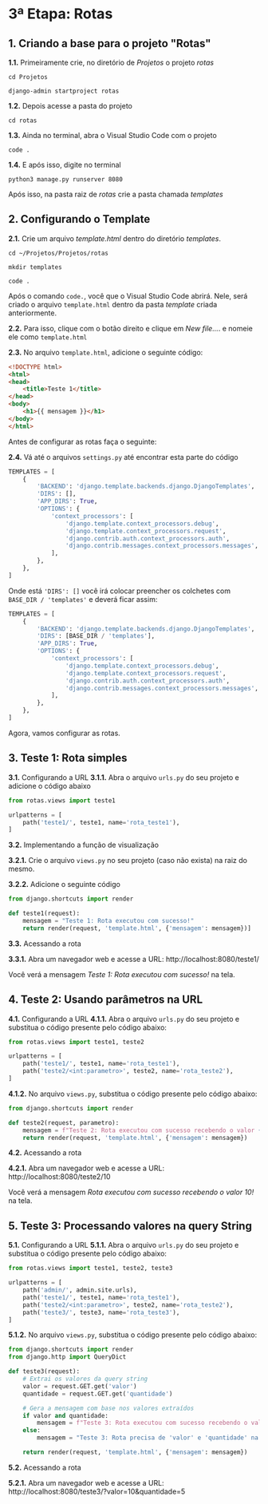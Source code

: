 # 3ª Etapa: Rotas

## 1. Criando a base para o projeto "Rotas"

**1.1.** Primeiramente crie, no diretório de *Projetos* o projeto *rotas*
```
cd Projetos
```
```
django-admin startproject rotas
```

**1.2.** Depois acesse a pasta do projeto
```
cd rotas
```

**1.3.**  Ainda no terminal, abra o Visual Studio Code com o projeto
```
code .
```

**1.4.** E após isso, digite no terminal
```
python3 manage.py runserver 8080
```

Após isso, na pasta raiz de *rotas* crie a pasta chamada *templates*

## 2. Configurando o Template

**2.1.** Crie um arquivo *template.html* dentro do diretório *templates*.
```
cd ~/Projetos/Projetos/rotas
```
```
mkdir templates
```
```
code .
```

Após o comando ```code.```, você que o Visual Studio Code abrirá. Nele, será criado o arquivo ```template.html``` dentro da pasta *template* criada anteriormente.

**2.2.** Para isso, clique com o botão direito e clique em *New file...*. e nomeie ele como ```template.html```

**2.3.** No arquivo ```template.html```, adicione o seguinte código:
``` HTML
<!DOCTYPE html>
<html>
<head>
    <title>Teste 1</title>
</head>
<body>
    <h1>{{ mensagem }}</h1>
</body>
</html>
```

Antes de configurar as rotas faça o seguinte:

**2.4.** Vá até o arquivos ```settings.py``` até encontrar esta parte do código

``` Python
TEMPLATES = [
    {
        'BACKEND': 'django.template.backends.django.DjangoTemplates',
        'DIRS': [],
        'APP_DIRS': True,
        'OPTIONS': {
            'context_processors': [
                'django.template.context_processors.debug',
                'django.template.context_processors.request',
                'django.contrib.auth.context_processors.auth',
                'django.contrib.messages.context_processors.messages',
            ],
        },
    },
]
```

Onde está ```'DIRS': []``` você irá colocar preencher os colchetes com ```BASE_DIR / 'templates'``` e deverá ficar assim:

``` Python
TEMPLATES = [
    {
        'BACKEND': 'django.template.backends.django.DjangoTemplates',
        'DIRS': [BASE_DIR / 'templates'],
        'APP_DIRS': True,
        'OPTIONS': {
            'context_processors': [
                'django.template.context_processors.debug',
                'django.template.context_processors.request',
                'django.contrib.auth.context_processors.auth',
                'django.contrib.messages.context_processors.messages',
            ],
        },
    },
]
```

Agora, vamos configurar as rotas.

## 3. Teste 1: Rota simples

**3.1.** Configurando a URL
**3.1.1.** Abra o arquivo ```urls.py``` do seu projeto e adicione o código abaixo
``` Python
from rotas.views import teste1

urlpatterns = [
    path('teste1/', teste1, name='rota_teste1'),
]
```

**3.2.** Implementando a função de visualização

**3.2.1.** Crie o arquivo ```views.py``` no seu projeto (caso não exista) na raiz do mesmo.

**3.2.2.** Adicione o seguinte código
``` Python
from django.shortcuts import render

def teste1(request):
    mensagem = "Teste 1: Rota executou com sucesso!"
    return render(request, 'template.html', {'mensagem': mensagem})]
```

**3.3.** Acessando a rota

**3.3.1.** Abra um navegador web e acesse a URL: http://localhost:8080/teste1/

Você verá a mensagem *Teste 1: Rota executou com sucesso!* na tela.

## 4. Teste 2: Usando parâmetros na URL

**4.1.** Configurando a URL
**4.1.1.** Abra o arquivo ```urls.py``` do seu projeto e substitua o código presente pelo código abaixo:
``` Python
from rotas.views import teste1, teste2

urlpatterns = [
    path('teste1/', teste1, name='rota_teste1'),
    path('teste2/<int:parametro>', teste2, name='rota_teste2'),
]
```

**4.1.2.** No arquivo ```views.py```, substitua o código presente pelo código abaixo:
``` Python
from django.shortcuts import render

def teste2(request, parametro):
    mensagem = f"Teste 2: Rota executou com sucesso recebendo o valor {parametro}!"
    return render(request, 'template.html', {'mensagem': mensagem})
```

**4.2.** Acessando a rota

**4.2.1.** Abra um navegador web e acesse a URL: http://localhost:8080/teste2/10

Você verá a mensagem *Rota executou com sucesso recebendo o valor 10!* na tela.

## 5. Teste 3: Processando valores na query String

**5.1.** Configurando a URL
**5.1.1.** Abra o arquivo ```urls.py``` do seu projeto e substitua o código presente pelo código abaixo:
``` Python
from rotas.views import teste1, teste2, teste3

urlpatterns = [
    path('admin/', admin.site.urls),
    path('teste1/', teste1, name='rota_teste1'),
    path('teste2/<int:parametro>', teste2, name='rota_teste2'),
    path('teste3/', teste3, name='rota_teste3'),
]
```

**5.1.2.** No arquivo ```views.py```, substitua o código presente pelo código abaixo:
``` Python
from django.shortcuts import render
from django.http import QueryDict

def teste3(request):
    # Extrai os valores da query string
    valor = request.GET.get('valor')
    quantidade = request.GET.get('quantidade')

    # Gera a mensagem com base nos valores extraídos
    if valor and quantidade:
        mensagem = f"Teste 3: Rota executou com sucesso recebendo o valor {valor} e quantidade {quantidade}!"
    else:
        mensagem = "Teste 3: Rota precisa de 'valor' e 'quantidade' na query string!"

    return render(request, 'template.html', {'mensagem': mensagem})
```

**5.2.** Acessando a rota

**5.2.1.** Abra um navegador web e acesse a URL: http://localhost:8080/teste3/?valor=10&quantidade=5
